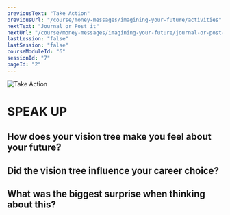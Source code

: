 ```yaml
---
previousText: "Take Action"
previousUrl: "/course/money-messages/imagining-your-future/activities"
nextText: "Journal or Post it"
nextUrl: "/course/money-messages/imagining-your-future/journal-or-post-it"
lastLession: "false"
lastSession: "false"
courseModuleId: "6"
sessionId: "7"
pageId: "2"
---
```



![Take Action](/assets/img/lets-talk-about-it.png)
# SPEAK UP

## How does your vision tree make you feel about your future?
<sparkle-feed-post assignment-name="How does your vision tree make you feel about your future?" ></sparkle-feed-post>

## Did the vision tree influence your career choice? 
<sparkle-feed-post assignment-name="Did the vision tree influence your career choice? " ></sparkle-feed-post>

## What was the biggest surprise when thinking about this?   
<sparkle-feed-post assignment-name="What was the biggest surprise when thinking about this?" ></sparkle-feed-post>

